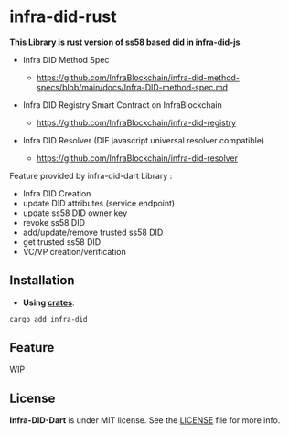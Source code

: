 # infra-did-rust

**This Library is rust version of ss58 based did in infra-did-js**

-   Infra DID Method Spec

    -   https://github.com/InfraBlockchain/infra-did-method-specs/blob/main/docs/Infra-DID-method-spec.md

-   Infra DID Registry Smart Contract on InfraBlockchain

    -   https://github.com/InfraBlockchain/infra-did-registry

-   Infra DID Resolver (DIF javascript universal resolver compatible)
    -   https://github.com/InfraBlockchain/infra-did-resolver

Feature provided by infra-did-dart Library :

-   Infra DID Creation
-   update DID attributes (service endpoint)
-   update ss58 DID owner key
-   revoke ss58 DID
-   add/update/remove trusted ss58 DID
-   get trusted ss58 DID
-   VC/VP creation/verification

## Installation

-   **Using [crates](https://crates.io/)**:

```sh
cargo add infra-did
```

## Feature

WIP

## License

**Infra-DID-Dart** is under MIT license. See the [LICENSE](https://github.com/InfraBlockchain/infra-did-dart/blob/master/LICENSE) file for more info.